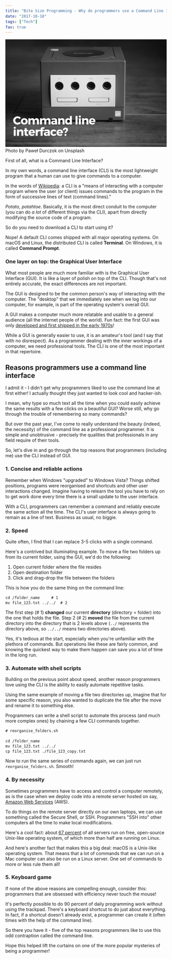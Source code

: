 ```yaml
---
title: "Bite Size Programming - Why do programmers use a Command Line Interface?"
date: "2017-10-18"
tags: ["Tech"]
fav: true
---
```


![why programmers use command line interface banner nickang blog](images/why-programmers-use-command-line-interface-banner-nickang-blog.png) Photo by Paweł Durczok on Unsplash

First of all, what is a Command Line Interface?

In my own words, a command line interface (CLI) is the most lightweight program that a human can use to give commands to a computer.

In the words of [Wikipedia](https://en.wikipedia.org/wiki/Command-line_interface): a CLI is a "means of interacting with a computer program where the user (or client) issues commands to the program in the form of successive lines of text (command lines)."

_Potato, potahtoe_. Basically, it is the most direct conduit to the computer (you can do _a lot_ of different things via the CLI), apart from directly modifying the source code of a program.

So do you need to download a CLI to start using it?

Nope! A default CLI comes shipped with all major operating systems. On macOS and Linux, the distributed CLI is called **Terminal**. On Windows, it is called **Command Prompt**.

### One layer on top: the Graphical User Interface

What most people are much more familiar with is the Graphical User Interface (GUI). It is like a layer of polish on top of the CLI. Though that's not entirely accurate, the exact differences are not important.

The GUI is designed to be the common person's way of interacting with the computer. The "desktop" that we immediately see when we log into our computer, for example, is part of the operating system's overall GUI.

A GUI makes a computer much more relatable and usable to a general audience (all the internet people of the world). Fun fact: the first GUI was only [developed and first shipped in the early 1970s](https://en.wikipedia.org/wiki/History_of_the_graphical_user_interface)!

While a GUI is generally easier to use, it is an amateur's tool (and I say that with no disrespect). As a programmer dealing with the inner workings of a computer, we need professional tools. The CLI is one of the most important in that repertoire.

## Reasons programmers use a command line interface

I admit it - I didn't get why programmers liked to use the command line at first either! I actually thought they just wanted to look cool and hacker-ish.

I mean, why type so much text all the time when you could easily achieve the same results with a few clicks on a beautiful GUI? Worse still, why go through the trouble of remembering so many commands?

But over the past year, I've come to really understand the beauty (indeed, the necessity) of the command line as a professional programmer. It is simple and unobtrusive - precisely the qualities that professionals in any field require of their tools.

So, let's dive in and go through the top reasons that programmers (including me) use the CLI instead of GUI.

### 1\. Concise and reliable actions

Remember when Windows "upgraded" to Windows Vista? Things shifted positions, programs were reorganised and shortcuts and other user interactions changed. Imagine having to relearn the tool you have to rely on to get work done every time there is a small update to the user interface.

With a CLI, programmers can remember a command and reliably execute the same action all the time. The CLI's user interface is always going to remain as a line of text. Business as usual, no biggie.

### 2\. Speed

Quite often, I find that I can replace 3-5 clicks with a single command.

Here's a contrived but illuminating example. To move a file two folders up from its current folder, using the GUI, we'd do the following:

1. Open current folder where the file resides
2. Open destination folder
3. Click and drag-drop the file between the folders

This is how you do the same thing on the command line:

```shell
cd /folder_name     # 1
mv file_123.txt ../../  # 2
```

The first step (# 1) **changed** our current **directory** (directory = folder) into the one that holds the file. Step 2 (# 2) **moved** the file from the current directory into the directory that is 2 levels above (`../` represents the directory above, so `../../` means two directories above).

Yes, it's tedious at the start, especially when you're unfamiliar with the plethora of commands. But operations like these are fairly common, and knowing the quickest way to make them happen can save you a lot of time in the long run.

### 3\. Automate with shell scripts

Building on the previous point about speed, another reason programmers love using the CLI is the ability to easily automate repetitive tasks.

Using the same example of moving a file two directories up, imagine that for some specific reason, you also wanted to duplicate the file after the move and rename it to something else.

Programmers can write a shell script to automate this process (and much more complex ones) by chaining a few CLI commands together.

```shell
# reorganise_folders.sh

cd /folder_name                 
mv file_123.txt ../../
cp file_123.txt ./file_123_copy.txt
```

Now to run the same series of commands again, we can just run `reorganise_folders.sh`. Smooth!

### 4\. By necessity

Sometimes programmers have to access and control a computer remotely, as is the case when we deploy code into a remote server hosted on say, [Amazon Web Services](https://aws.amazon.com/) (AWS).

To do things on the remote server directly on our own laptops, we can use something called the Secure Shell, or SSH. Programmers "SSH into" other computers all the time to make local modifications.

Here's a cool fact: about [67 percent](https://www.wired.com/2016/08/linux-took-web-now-taking-world/) of all servers run on free, open-source Unix-like operating system, of which more than half are running on Linux.

And here's another fact that makes this a big deal: macOS is a Unix-like operating system. That means that a lot of commands that we can run on a Mac computer can also be run on a Linux server. One set of commands to more or less rule them all!

### 5\. Keyboard game

If none of the above reasons are compelling enough, consider this: programmers that are obsessed with efficiency never touch the mouse!

It's perfectly possible to do 90 percent of daily programming work without using the trackpad. There's a keyboard shortcut to do just about everything. In fact, if a shortcut doesn't already exist, a programmer can create it (often times with the help of the command line).

So there you have it - five of the top reasons programmers like to use this odd contraption called the command line.

Hope this helped lift the curtains on one of the more popular mysteries of being a programmer!
